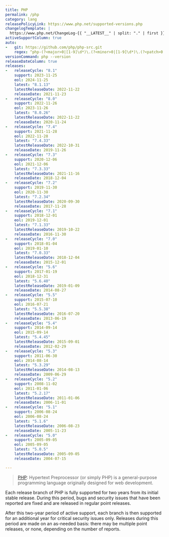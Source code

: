 ```yaml
---
title: PHP
permalink: /php
category: lang
releasePolicyLink: https://www.php.net/supported-versions.php
changelogTemplate: |
  https://www.php.net/ChangeLog-{{ "__LATEST__" | split: "." | first }}.php#__LATEST__
activeSupportColumn: true
auto:
-   git: https://github.com/php/php-src.git
    regex: ^php-(?<major>0|[1-9]\d*)\.(?<minor>0|[1-9]\d*)\.(?<patch>0|[1-9]\d*)$
versionCommand: php --version
releaseDateColumn: true
releases:
-   releaseCycle: "8.1"
    support: 2023-11-25
    eol: 2024-11-25
    latest: "8.1.13"
    latestReleaseDate: 2022-11-22
    releaseDate: 2021-11-23
-   releaseCycle: "8.0"
    support: 2022-11-26
    eol: 2023-11-26
    latest: "8.0.26"
    latestReleaseDate: 2022-11-22
    releaseDate: 2020-11-24
-   releaseCycle: "7.4"
    support: 2021-11-28
    eol: 2022-11-28
    latest: "7.4.33"
    latestReleaseDate: 2022-10-31
    releaseDate: 2019-11-26
-   releaseCycle: "7.3"
    support: 2020-12-06
    eol: 2021-12-06
    latest: "7.3.33"
    latestReleaseDate: 2021-11-16
    releaseDate: 2018-12-04
-   releaseCycle: "7.2"
    support: 2019-11-30
    eol: 2020-11-30
    latest: "7.2.34"
    latestReleaseDate: 2020-09-30
    releaseDate: 2017-11-28
-   releaseCycle: "7.1"
    support: 2018-12-01
    eol: 2019-12-01
    latest: "7.1.33"
    latestReleaseDate: 2019-10-22
    releaseDate: 2016-11-30
-   releaseCycle: "7.0"
    support: 2018-01-04
    eol: 2019-01-10
    latest: "7.0.33"
    latestReleaseDate: 2018-12-04
    releaseDate: 2015-12-01
-   releaseCycle: "5.6"
    support: 2017-01-19
    eol: 2018-12-31
    latest: "5.6.40"
    latestReleaseDate: 2019-01-09
    releaseDate: 2014-08-27
-   releaseCycle: "5.5"
    support: 2015-07-10
    eol: 2016-07-21
    latest: "5.5.38"
    latestReleaseDate: 2016-07-20
    releaseDate: 2013-06-19
-   releaseCycle: "5.4"
    support: 2014-09-14
    eol: 2015-09-14
    latest: "5.4.45"
    latestReleaseDate: 2015-09-01
    releaseDate: 2012-02-29
-   releaseCycle: "5.3"
    support: 2011-06-30
    eol: 2014-08-14
    latest: "5.3.29"
    latestReleaseDate: 2014-08-13
    releaseDate: 2009-06-29
-   releaseCycle: "5.2"
    support: 2008-11-02
    eol: 2011-01-06
    latest: "5.2.17"
    latestReleaseDate: 2011-01-06
    releaseDate: 2006-11-01
-   releaseCycle: "5.1"
    support: 2006-08-24
    eol: 2006-08-24
    latest: "5.1.6"
    latestReleaseDate: 2006-08-23
    releaseDate: 2005-11-23
-   releaseCycle: "5.0"
    support: 2005-09-05
    eol: 2005-09-05
    latest: "5.0.5"
    latestReleaseDate: 2005-09-05
    releaseDate: 2004-07-15

---
```


> [PHP](https://www.php.net/): Hypertext Preprocessor (or simply PHP) is a general-purpose programming language originally designed for web development.

Each release branch of PHP is fully supported for two years from its initial stable release. During this period, bugs and security issues that have been reported are fixed and are released in regular point releases.

After this two-year period of active support, each branch is then supported for an additional year for critical security issues only. Releases during this period are made on an as-needed basis: there may be multiple point releases, or none, depending on the number of reports.
